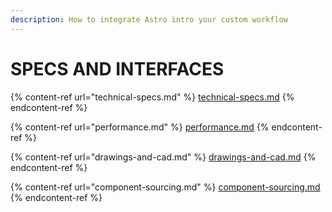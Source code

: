 ```yaml
---
description: How to integrate Astro intro your custom workflow
---
```


# SPECS AND INTERFACES

{% content-ref url="technical-specs.md" %}
[technical-specs.md](technical-specs.md)
{% endcontent-ref %}

{% content-ref url="performance.md" %}
[performance.md](performance.md)
{% endcontent-ref %}

{% content-ref url="drawings-and-cad.md" %}
[drawings-and-cad.md](drawings-and-cad.md)
{% endcontent-ref %}

{% content-ref url="component-sourcing.md" %}
[component-sourcing.md](component-sourcing.md)
{% endcontent-ref %}
